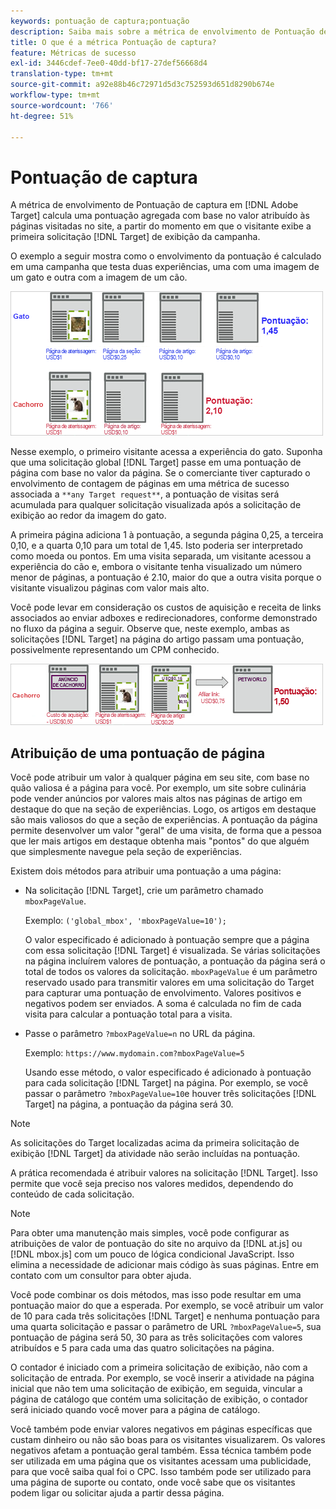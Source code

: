 ```yaml
---
keywords: pontuação de captura;pontuação
description: Saiba mais sobre a métrica de envolvimento de Pontuação de captura em Adobe [!DNL Target] que calcula uma pontuação agregada com base no valor atribuído às páginas visitadas no site.
title: O que é a métrica Pontuação de captura?
feature: Métricas de sucesso
exl-id: 3446cdef-7ee0-40dd-bf17-27def56668d4
translation-type: tm+mt
source-git-commit: a92e88b46c72971d5d3c752593d651d8290b674e
workflow-type: tm+mt
source-wordcount: '766'
ht-degree: 51%

---
```


# Pontuação de captura

A métrica de envolvimento de Pontuação de captura em [!DNL Adobe Target] calcula uma pontuação agregada com base no valor atribuído às páginas visitadas no site, a partir do momento em que o visitante exibe a primeira solicitação [!DNL Target] de exibição da campanha.

O exemplo a seguir mostra como o envolvimento da pontuação é calculado em uma campanha que testa duas experiências, uma com uma imagem de um gato e outra com a imagem de um cão.

![](assets/example_score.png)

Nesse exemplo, o primeiro visitante acessa a experiência do gato. Suponha que uma solicitação global [!DNL Target] passe em uma pontuação de página com base no valor da página. Se o comerciante tiver capturado o envolvimento de contagem de páginas em uma métrica de sucesso associada a `**any Target request**`, a pontuação de visitas será acumulada para qualquer solicitação visualizada após a solicitação de exibição ao redor da imagem do gato.

A primeira página adiciona 1 à pontuação, a segunda página 0,25, a terceira 0,10, e a quarta 0,10 para um total de 1,45. Isto poderia ser interpretado como moeda ou pontos. Em uma visita separada, um visitante acessou a experiência do cão e, embora o visitante tenha visualizado um número menor de páginas, a pontuação é 2.10, maior do que a outra visita porque o visitante visualizou páginas com valor mais alto.

Você pode levar em consideração os custos de aquisição e receita de links associados ao enviar adboxes e redirecionadores, conforme demonstrado no fluxo da página a seguir. Observe que, neste exemplo, ambas as solicitações [!DNL Target] na página do artigo passam uma pontuação, possivelmente representando um CPM conhecido.

![](assets/example_score2.png)

## Atribuição de uma pontuação de página

Você pode atribuir um valor à qualquer página em seu site, com base no quão valiosa é a página para você. Por exemplo, um site sobre culinária pode vender anúncios por valores mais altos nas páginas de artigo em destaque do que na seção de experiências. Logo, os artigos em destaque são mais valiosos do que a seção de experiências. A pontuação da página permite desenvolver um valor &quot;geral&quot; de uma visita, de forma que a pessoa que ler mais artigos em destaque obtenha mais &quot;pontos&quot; do que alguém que simplesmente navegue pela seção de experiências.

Existem dois métodos para atribuir uma pontuação a uma página:

* Na solicitação [!DNL Target], crie um parâmetro chamado `mboxPageValue`.

   Exemplo: `('global_mbox', 'mboxPageValue=10');`

   O valor especificado é adicionado à pontuação sempre que a página com essa solicitação [!DNL Target] é visualizada. Se várias solicitações na página incluírem valores de pontuação, a pontuação da página será o total de todos os valores da solicitação. `mboxPageValue` é um parâmetro reservado usado para transmitir valores em uma solicitação do Target para capturar uma pontuação de envolvimento. Valores positivos e negativos podem ser enviados. A soma é calculada no fim de cada visita para calcular a pontuação total para a visita.

* Passe o parâmetro `?mboxPageValue=n` no URL da página.

   Exemplo: `https://www.mydomain.com?mboxPageValue=5`

   Usando esse método, o valor especificado é adicionado à pontuação para cada solicitação [!DNL Target] na página. Por exemplo, se você passar o parâmetro `?mboxPageValue=10`e houver três solicitações [!DNL Target] na página, a pontuação da página será 30.

>[!NOTE]
>
>As solicitações do Target localizadas acima da primeira solicitação de exibição [!DNL Target] da atividade não serão incluídas na pontuação.

A prática recomendada é atribuir valores na solicitação [!DNL Target]. Isso permite que você seja preciso nos valores medidos, dependendo do conteúdo de cada solicitação.

>[!NOTE]
>
>Para obter uma manutenção mais simples, você pode configurar as atribuições de valor de pontuação do site no arquivo da [!DNL at.js] ou [!DNL mbox.js] com um pouco de lógica condicional JavaScript. Isso elimina a necessidade de adicionar mais código às suas páginas. Entre em contato com um consultor para obter ajuda.

Você pode combinar os dois métodos, mas isso pode resultar em uma pontuação maior do que a esperada. Por exemplo, se você atribuir um valor de 10 para cada três solicitações [!DNL Target] e nenhuma pontuação para uma quarta solicitação e passar o parâmetro de URL `?mboxPageValue=5`, sua pontuação de página será 50, 30 para as três solicitações com valores atribuídos e 5 para cada uma das quatro solicitações na página.

O contador é iniciado com a primeira solicitação de exibição, não com a solicitação de entrada. Por exemplo, se você inserir a atividade na página inicial que não tem uma solicitação de exibição, em seguida, vincular a página de catálogo que contém uma solicitação de exibição, o contador será iniciado quando você mover para a página de catálogo.

Você também pode enviar valores negativos em páginas específicas que custam dinheiro ou não são boas para os visitantes visualizarem. Os valores negativos afetam a pontuação geral também. Essa técnica também pode ser utilizada em uma página que os visitantes acessam uma publicidade, para que você saiba qual foi o CPC. Isso também pode ser utilizado para uma página de suporte ou contato, onde você sabe que os visitantes podem ligar ou solicitar ajuda a partir dessa página.
